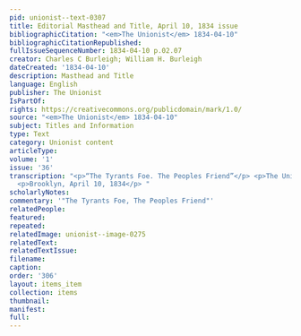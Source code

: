 ```yaml
---
pid: unionist--text-0307
title: Editorial Masthead and Title, April 10, 1834 issue
bibliographicCitation: "<em>The Unionist</em> 1834-04-10"
bibliographicCitationRepublished: 
fullIssueSequenceNumber: 1834-04-10 p.02.07
creator: Charles C Burleigh; William H. Burleigh
dateCreated: '1834-04-10'
description: Masthead and Title
language: English
publisher: The Unionist
IsPartOf: 
rights: https://creativecommons.org/publicdomain/mark/1.0/
source: "<em>The Unionist</em> 1834-04-10"
subject: Titles and Information
type: Text
category: Unionist content
articleType: 
volume: '1'
issue: '36'
transcription: "<p>“The Tyrants Foe. The Peoples Friend”</p> <p>The Unionist.</p>
  <p>Brooklyn, April 10, 1834</p> "
scholarlyNotes: 
commentary: '"The Tyrants Foe, The Peoples Friend"'
relatedPeople: 
featured: 
repeated: 
relatedImage: unionist--image-0275
relatedText: 
relatedTextIssue: 
filename: 
caption: 
order: '306'
layout: items_item
collection: items
thumbnail: 
manifest: 
full: 
---
```

